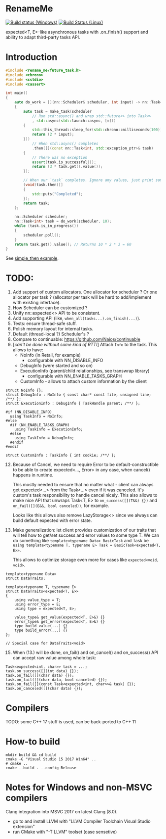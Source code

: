 # RenameMe

[![Build status (Windows)](https://ci.appveyor.com/api/projects/status/xfla7b9s7nkf1ix0?svg=true)](https://ci.appveyor.com/project/grishavanika/task)
[![Build Status (Linux)](https://travis-ci.org/grishavanika/task.svg)](https://travis-ci.org/grishavanika/task)

expected<T, E>-like asynchronous tasks with .on_finish() support
and ability to adapt third-party tasks API.

# Introduction

``` cpp
#include <rename_me/future_task.h>
#include <chrono>
#include <cstdio>
#include <cassert>

int main()
{
	auto do_work = [](nn::Scheduler& scheduler, int input) -> nn::Task<int>
	{
		auto task = make_task(scheduler
			// Run std::async() and wrap std::future<> into Task<>
			, std::async(std::launch::async, [=]()
		{
			std::this_thread::sleep_for(std::chrono::milliseconds(100));
			return (2 * input);
		}))
			// When std::async() completes
			.then([](const nn::Task<int, std::exception_ptr>& task)
		{
			// There was no exception
			assert(task.is_successful());
			return (3 * task.get().value());
		});

		// When our `task` completes. Ignore any values, just print something
		(void)task.then([]
		{
			std::puts("Completed");
		});
		return task;
	};

	nn::Scheduler scheduler;
	nn::Task<int> task = do_work(scheduler, 10);
	while (task.is_in_progress())
	{
		scheduler.poll();
	}
	return task.get().value(); // Returns 10 * 2 * 3 = 60
}
```

See [simple_then example](src/examples/example_simple_then/main.cpp).

# TODO:

1. Add support of custom allocators.
   One allocator for scheduler ? Or one allocator per task ?
   (allocator per task will be hard to add/implement with
   existing interface).
2. How Scheduler can be customized ?
4. Unify nn::expected<> API to be consistent.
5. Add supporting API (like, `when_all(tasks...).on_finish(...)`).
6. Tests: ensure thread-safe stuff.
8. Polish memory layout for internal tasks.
9. Default (thread-local ?) Scheduler's ?
10. Compare to continuable: https://github.com/Naios/continuable
11. [*can't be done without some kind of RTTI*] Attach `Info` to the task.
    This allows to have:
      - NoInfo (in Retail, for example)
          - configurable with NN_DISABLE_INFO
      - DebugInfo (were started and so on)
      - ExecutionInfo (parent/child relationships, see transwrap library)
          - configurable with NN_ENABLE_TASKS_GRAPH
      - CustomInfo - allows to attach custom information by the client

```
struct NoInfo {};
struct DebugInfo : NoInfo { const char* const file, unsigned line; /**/ };
struct ExecutionInfo : DebugInfo { TaskHandle parent; /**/ };

#if (NN_DISABLE_INFO)
  using TaskInfo = NoInfo;
#else
  #if (NN_ENABLE_TASKS_GRAPH)
    using TaskInfo = ExecutionInfo;
  #else
    using TaskInfo = DebugInfo;
  #endif
#endif

struct CustomInfo : TaskInfo { int cookie; /**/ };
```

12. Because of Cancel, we need to require Error to be default-constructible
    to be able to create expected<..., Error> in any case, when cancel() happens
    in runtime.
    
    This mostly needed to ensure that no matter what - client can always
    get expected<...> from the Task<...> even if it was canceled.
    It's custom's task responsibility to handle cancel nicely.
    This also allows to make nice API that unwraps Task<T, E>
    to `on_success([](T&&) {})` and `on_fail([](E&&, bool canceled))`, for example.
    
    Looks like this allows also remove LazyStorage<> since we always can build
    default expected with error state.

13. Make generalization: let client provides customization of our traits
    that will tell how to get/set success and error values to some type T.
    We can do something like `template<typename Data> BasicTask` and Task be
    `using template<typename T, typename E> Task = BasicTask<expected<T, E>>`.
    
    This allows to optimize storage even more for cases like `expected<void, void>`.
```
template<typename Data>
struct DataTraits;

template<typename T, typename E>
struct DataTraits<expected<T, E>>
{
	using value_type = T;
	using error_type = E;
	using type = expected<T, E>;

	value_type& get_value(expected<T, E>&) {}
	error_type& get_error(expected<T, E>&) {}
	type build_value(...) {}
	type build_error(...) {}
};

// Special case for DataTraits<void>
```

15. When (13.) will be done, on_fail() and on_cancel() and on_success() API
    can accept raw value among whole task:
```
Task<expected<int, char>> task = ...;
task.on_success([](int data) {});
task.on_fail([](char data) {});
task.on_fail([](char data, bool canceled) {});
task.on_fail([](const Task<expected<int, char>>& task) {});
task.on_canceled([](char data) {});
```

# Compilers

TODO: some C++ 17 stuff is used, can be back-ported to C++ 11

# How-to build

```
mkdir build && cd build
cmake -G "Visual Studio 15 2017 Win64" ..
# cmake ..
cmake --build . --config Release
```

# Notes for Windows and non-MSVC compilers

Clang integration into MSVC 2017 on latest Clang (8.0).

- go to and install LLVM *with* "LLVM Compiler Toolchain Visual Studio extension"
- run CMake with "-T LLVM" toolset (case sensetive)
